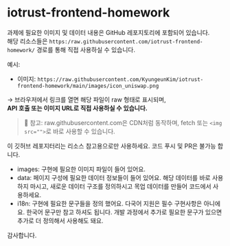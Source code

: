 # iotrust-frontend-homework

과제에 필요한 이미지 및 데이터 내용은 GitHub 레포지토리에 포함되어 있습니다.  
해당 리소스들은 `https:/raw.githubusercontent.com/iotrust-frontend-homework/` 경로를 통해 직접 사용하실 수 있습니다.

예시:
- 이미지: `https://raw.githubusercontent.com/KyungeunKim/iotrust-frontend-homework/main/images/icon_uniswap.png`

→ 브라우저에서 링크를 열면 해당 파일이 raw 형태로 표시되며,  
**API 호출 또는 이미지 URL로 직접 사용하실 수 있습니다.**

> 📌 참고: raw.githubusercontent.com은 CDN처럼 동작하며, fetch 또는 `<img src="">`로 바로 사용할 수 있습니다.


이 깃허브 레포지터리는 리소스 참고용으로만 사용하세요. 코드 푸시 및 PR은 불가능 합니다.
- images: 구현에 필요한 이미지 파일이 들어 있어요. 
- data: 페이지 구성에 필요한 데이터 정보들이 들어 있어요. 해당 데이터를 바로 사용하지 마시고, 새로운 데이터 구조를 정의하시고 목업 데이터를 만들어 코드에서 사용하세요. 
- i18n: 구현에 필요한 문구들을 정의 했어요. 다국어 지원은 필수 구현사항은 아니에요. 한국어 문구만 참고 하셔도 됩니다. 개발 과정에서 추가로 필요한 문구가 있으면 추가로 더 정의해서 사용해도 돼요.

감사합니다. 

